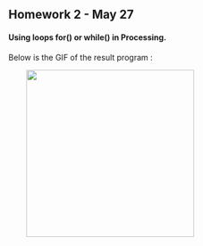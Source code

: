 ## Homework 2 - May 27

#### Using loops for() or while() in Processing.

Below is the GIF of the result program :

&nbsp;&nbsp;&nbsp;&nbsp;&nbsp;&nbsp;&nbsp;&nbsp;<img src="https://github.com/ronit-singh/Intro_to_IM/blob/main/May%2027/starfield.gif" height="300">
